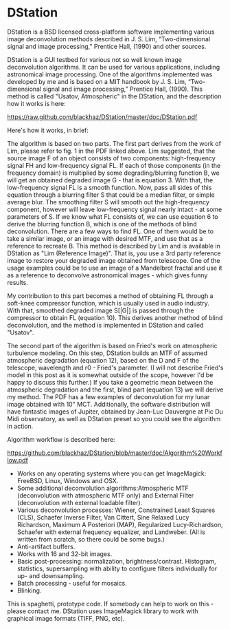 DStation
========

DStation is a BSD licensed cross-platform software implementing various image deconvolution methods described in J. S. Lim, “Two-dimensional signal and image processing,”
Prentice Hall, (1990) and other sources.  

DStation is a GUI testbed for various not so well known image deconvolution algorithms. It can be used for various applications, including astronomical image processing. One of the algorithms implemented was developed by me and is based on a MIT handbook by J. S. Lim, “Two-dimensional signal and image processing,” Prentice Hall, (1990). This method is called "Usatov, Atmospheric" in the DStation, and the description how it works is here: 

https://raw.github.com/blackhaz/DStation/master/doc/DStation.pdf 

Here's how it works, in brief:

The algorithm is based on two parts. The first part derives from the work of Lim, please refer to fig. 1 in the PDF linked above. Lim suggested, that the source image F of an object consists of two components: high-frequency signal FH and low-frequency signal FL. If each of those components (in the frequency domain) is multiplied by some degrading/blurring function B, we will get an obtained degraded image G - that is equation 3. With that, the low-frequency signal FL is a smooth function. Now, pass all sides of this equation through a blurring filter S that could be a median filter, or simple average blur. The smoothing filter S will smooth out the high-frequency component, however will leave low-frequency signal nearly intact - at some parameters of S. If we know what FL consists of, we can use equation 6 to derive the blurring function B, which is one of the methods of blind deconvolution. There are a few ways to find FL. One of them would be to take a similar image, or an image with desired MTF, and use that as a reference to recreate B. This method is described by Lim and is available in DStation as "Lim (Reference Image)". That is, you use a 3rd party reference image to restore your degraded image obtained from telescope. One of the usage examples could be to use an image of a Mandelbrot fractal and use it as a reference to deconvolve astronomical images - which gives funny results. 

My contribution to this part becomes a method of obtaining FL through a soft-knee compressor function, which is usually used in audio industry. With that, smoothed degraded image S[|G|] is passed through the compressor to obtain FL (equation 10). This derives another method of blind deconvolution, and the method is implemented in DStation and called "Usatov". 

The second part of the algorithm is based on Fried's work on atmospheric turbulence modeling. On this step, DStation builds an MTF of assumed atmospheric degradation (equation 12), based on the D and F of the telescope, wavelength and r0 - Fried's parameter. (I will not describe Fried's model in this post as it is somewhat outside of the scope, however I'd be happy to discuss this further.) If you take a geometric mean between the atmospheric degradation and the first, blind part (equation 13) we will derive my method. The PDF has a few examples of deconvolution for my lunar image obtained with 10" MCT. Additionally, the software distribution will have fantastic images of Jupiter, obtained by Jean-Luc Dauvergne at Pic Du Midi observatory, as well as DStation preset so you could see the algorithm in action. 

Algorithm workflow is described here: 

https://github.com/blackhaz/DStation/blob/master/doc/Algorithm%20Workflow.pdf 


- Works on any operating systems where you can get ImageMagick: FreeBSD, Linux, Windows and OSX.
- Some additional deconvolution algorithms:Atmospheric MTF (deconvolution with atmospheric MTF only) and External Filter (deconvolution with external loadable filter). 
- Various deconvolution processes: Wiener, Constrained Least Squares (CLS), Schaefer Inverse Filter, Van Cittert, Sine Relaxed Lucy Richardson, Maximum A Posteriori (MAP), Regularized Lucy-Richardson, Schaefer with external frequency equalizer, and Landweber. (All is written from scratch, so there could be some bugs.)
- Anti-artifact buffers.
- Works with 16 and 32-bit images.
- Basic post-processing: normalization, brightness/contrast. Histogram, statistics, supersampling with ability to configure filters individually for up- and downsampling.
- Batch processing - useful for mosaics.
- Blinking. 


This is spaghetti, prototype code. If somebody can help to work on this - please contact me. DStation uses ImageMagick library to work with graphical image formats (TIFF, PNG, etc). 

